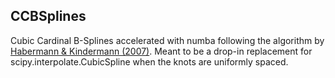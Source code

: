 ## CCBSplines
Cubic Cardinal B-Splines accelerated with numba following the algorithm by [Habermann & Kindermann (2007)](https://link.springer.com/article/10.1007/s10614-007-9092-4). Meant to be a drop-in replacement for scipy.interpolate.CubicSpline when the knots are uniformly spaced.
